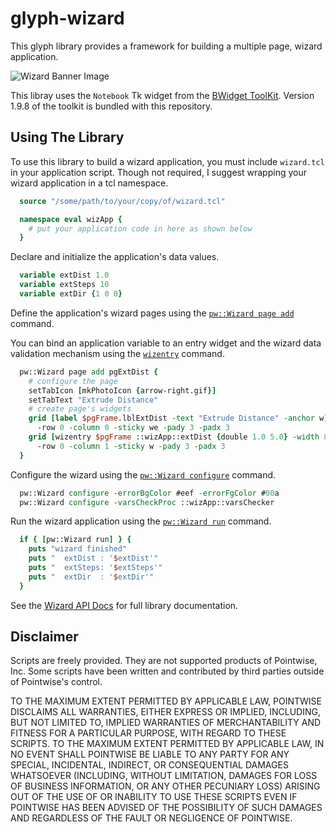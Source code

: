 # glyph-wizard

This glyph library provides a framework for building a multiple page, wizard application.

![Wizard Banner Image](../master/docs/images/banner.png  "wizard banner Image")

This libray uses the `Notebook` Tk widget from the [BWidget ToolKit][BWidget].
Version 1.9.8 of the toolkit is bundled with this repository.


## Using The Library

To use this library to build a wizard application, you must include
`wizard.tcl` in your application script. Though not required, I suggest
wrapping your wizard application in a tcl namespace.

```Tcl
  source "/some/path/to/your/copy/of/wizard.tcl"

  namespace eval wizApp {
    # put your application code in here as shown below
  }
```

Declare and initialize the application's data values.

```Tcl
  variable extDist 1.0
  variable extSteps 10
  variable extDir {1 0 0}
```

Define the application's wizard pages using the
[`pw::Wizard page add`][WizAPI-page-add] command.

You can bind an application variable to an entry widget and the wizard data
validation mechanism using the [`wizentry`][WizAPI-wizentry] command.

```Tcl
  pw::Wizard page add pgExtDist {
    # configure the page
    setTabIcon [mkPhotoIcon {arrow-right.gif}]
    setTabText "Extrude Distance"
    # create page's widgets
    grid [label $pgFrame.lblExtDist -text "Extrude Distance" -anchor w] \
      -row 0 -column 0 -sticky we -pady 3 -padx 3
    grid [wizentry $pgFrame ::wizApp::extDist {double 1.0 5.0} -width 8] \
      -row 0 -column 1 -sticky w -pady 3 -padx 3
  }
```

Configure the wizard using the [`pw::Wizard configure`][WizAPI-configure] command.

```Tcl
  pw::Wizard configure -errorBgColor #eef -errorFgColor #00a
  pw::Wizard configure -varsCheckProc ::wizApp::varsChecker
```

Run the wizard application using the [`pw::Wizard run`][WizAPI-run] command.

```Tcl
  if { [pw::Wizard run] } {
    puts "wizard finished"
    puts "  extDist : '$extDist'"
    puts "  extSteps: '$extSteps'"
    puts "  extDir  : '$extDir'"
  }
```

See the [Wizard API Docs][WizAPI] for full library documentation.


## Disclaimer
Scripts are freely provided. They are not supported products of
Pointwise, Inc. Some scripts have been written and contributed by third
parties outside of Pointwise's control.

TO THE MAXIMUM EXTENT PERMITTED BY APPLICABLE LAW, POINTWISE DISCLAIMS
ALL WARRANTIES, EITHER EXPRESS OR IMPLIED, INCLUDING, BUT NOT LIMITED
TO, IMPLIED WARRANTIES OF MERCHANTABILITY AND FITNESS FOR A PARTICULAR
PURPOSE, WITH REGARD TO THESE SCRIPTS. TO THE MAXIMUM EXTENT PERMITTED
BY APPLICABLE LAW, IN NO EVENT SHALL POINTWISE BE LIABLE TO ANY PARTY
FOR ANY SPECIAL, INCIDENTAL, INDIRECT, OR CONSEQUENTIAL DAMAGES
WHATSOEVER (INCLUDING, WITHOUT LIMITATION, DAMAGES FOR LOSS OF BUSINESS
INFORMATION, OR ANY OTHER PECUNIARY LOSS) ARISING OUT OF THE USE OF OR
INABILITY TO USE THESE SCRIPTS EVEN IF POINTWISE HAS BEEN ADVISED OF THE
POSSIBILITY OF SUCH DAMAGES AND REGARDLESS OF THE FAULT OR NEGLIGENCE OF
POINTWISE.


[BWidget]: http://www.sourceforge.net/projects/tcllib/
[WizAPI]: docs/Wizard_API.md
[WizAPI-page-add]: docs/Wizard_API.md#pwwizard-page-add-name-script
[WizAPI-wizentry]: docs/Wizard_API.md#wizentry-pgframe-varname-vartypespec-entryopts-
[WizAPI-configure]: docs/Wizard_API.md#pwwizard-configure-option-value-option-value-
[WizAPI-run]: docs/Wizard_API.md#pwwizard-run
